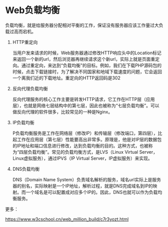 # Web负载均衡

负载均衡，就是给服务器分配相对平衡的工作，保证没有服务器应该工作量过大负载过高而宕机。

1. HTTP重定向 

    当用户发来请求的时候，Web服务器通过修改HTTP响应头中的Location标记来返回一个新的url，然后浏览器再继续请求这个新url，实际上就是页面重定向。通过重定向，来达到“负载均衡”的目标。例如，我们在下载PHP源码包的时候，点击下载链接时，为了解决不同国家和地域下载速度的问题，它会返回一个离我们近的下载地址。重定向的HTTP返回码是302

2. 反向代理负载均衡

    反向代理服务的核心工作主要是转发HTTP请求，它工作在HTTP层（应用层），也就是网络七层结构中的第七层，因此也被称为“七层负载均衡”。可以做反向代理的软件很多，比较常见的一种是Nginx。

3. IP负载均衡

    P负载均衡服务是工作在网络层（修改IP）和传输层（修改端口，第四层），比起工作在应用层（第七层）性能要高出非常多。原理是，他是对IP层的数据包的IP地址和端口信息进行修改，达到负载均衡的目的。这种方式，也被称为“四层负载均衡”。常见的负载均衡方式，是LVS（Linux Virtual Server，Linux虚拟服务），通过IPVS（IP Virtual Server，IP虚拟服务）来实现。

4. DNS负载均衡

    DNS（Domain Name System）负责域名解析的服务，域名url实际上是服务器的别名，实际映射是一个IP地址，解析过程，就是DNS完成域名到IP的映射。而一个域名是可以配置成对应多个IP的。因此，DNS也就可以作为负载均衡服务。

更多：
    
https://www.w3cschool.cn/web_million_build/c7r3yozt.html